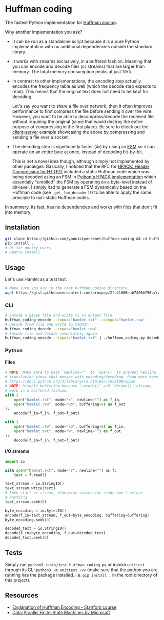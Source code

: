 # Huffman coding

The fastest Python implementation for [Huffman coding](https://en.wikipedia.org/wiki/Huffman_coding).

Why another implementation you ask?

-   It can be run as a standalone script because it is a pure Python implementation with no
    additional dependencies outside the standard library.
-   It works with streams exclusively, in a buffered fashion. Meaning that you can encode and decode
    files (or streams) that are larger than memory. The total memory consumption peaks at just
    `70KB`.
-   In contrast to other implementations, the encoding step actually encodes the frequency table as
    well (which the decode step expects to read). This means that the original text does not need to
    be kept for decoding.

    Let's say you want to share a file over network, then it often improves performance to first
    compress the file before sending it over the wire. However, you want to be able to
    decompress/decode the received file without requiring the original (since that would destroy the
    entire purpose of compressing in the first place). Be sure to check out the
    [client-server](examples/client-server/) example showcasing the above by compressing and sending
    a file over a socket.

-   The decoding step is significantly faster (`4x`) by using an
    [FSM](https://en.wikipedia.org/wiki/Finite-state_machine) so it can operate on an entire byte at
    once, instead of decoding bit-by-bit.

    This is not a novel idea though, although simply not implemented by other pacakges. Basically, I
    noticed that the RFC for [HPACK: Header Compression for
    HTTP/2](https://www.rfc-editor.org/rfc/rfc7541#appendix-B) included a static Huffman code which
    was being decoded using an FSM in [Python's HPACK
    implementation](https://github.com/python-hyper/hpack/blob/v4.0.0/src/hpack/huffman_table.py#L131)
    which essentially "unrolled" the FSM by operating on a byte-level instead of bit-level. I simply
    had to generate a FSM dynamically based on the Huffman code (see `_get_fsm_decoder()`) to be
    able to apply the same principle to non-static Huffman codes.

In summary, its fast, has no dependencies and works with files that don't fit into memory.


## Installation

```sh
git clone https://github.com/yannickperrenet/huffman-coding && cd huffman_coding
pip install .
# Or for poetry users
# poetry install
```

## Usage

Let's use Hamlet as a test text.
```sh
# Make sure you are in the root huffman_coding directory.
wget https://gist.githubusercontent.com/provpup/2fc41686eab7400b796b/raw/b575bd01a58494dfddc1d6429ef0167e709abf9b/hamlet.txt -O hamlet.txt
```

### CLI
```sh
# Encode a given file and write to an output file.
huffman_coding encode --input="hamlet.txt" --output="hamlet.raw"
# Decode from file and write to STDOUT.
huffman_coding decode --input="hamlet.raw"
# Encode file and decode immediately again.
huffman_coding encode --input="hamlet.txt" | ./huffman_coding.py decode
```

### Python

#### Files

```python
# NOTE: Make sure to pass `newline=""` to `open()` to prevent newline
# translation since that messes with encoding/decoding. Read more here:
# https://docs.python.org/3/library/io.html#io.TextIOWrapper
# NOTE: Disable buffering because `encode()` and `decode()` already
# work in a buffered fashion.
with (
    open("hamlet.txt", mode="r", newline="") as f_in,
    open("hamlet.raw", mode="wb", buffering=0) as f_out
):
    encode(f_in=f_in, f_out=f_out)

with (
    open("hamlet.raw", mode="rb", buffering=0) as f_in,
    open("hamlet.txt", mode="w", newline="") as f_out
):
    decode(f_in=f_in, f_out=f_out)
```

#### I/O streams

```python
import io

with open("hamlet.txt", mode="r", newline="") as f:
    text = f.read()

text_stream = io.StringIO()
text_stream.write(text)
# Seek start of stream, otherwise successive reads won't return
# anything.
text_stream.seek(0)

byte_encoding = io.BytesIO()
encode(f_in=text_stream, f_out=byte_encoding, buffering=buffering)
byte_encoding.seek(0)

decoded_text = io.StringIO()
decode(f_in=byte_encoding, f_out=decoded_text)
decoded_text.seek(0)
```

## Tests

Simply run `python3 tests/test_huffman_coding.py` or invoke `unittest` through its CLI `python3 -m
unittest -vv` (make sure that the python you are running has the package installed, i.e. `pip
install .` in the root directory of this project).

## Resources

-   [Explanation of Huffman Encoding - Stanford course](https://web.stanford.edu/class/archive/cs/cs106b/cs106b.1126/handouts/220%20Huffman%20Encoding.pdf)
-   [Data-Parallel Finite-State Machines by Microsoft](https://www.microsoft.com/en-us/research/wp-content/uploads/2016/02/asplos302-mytkowicz.pdf)
